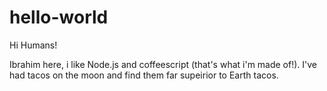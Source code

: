 # hello-world

Hi Humans!

Ibrahim here, i like Node.js and coffeescript (that's what i'm made of!).
I've had tacos on the moon and find them far supeirior to Earth tacos.

